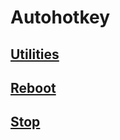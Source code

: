 Autohotkey
=========

[Utilities](https://github.com/vaz-ar/Utilities/blob/master/Autohotkey/Utilities.ahk)
-

[Reboot](https://github.com/vaz-ar/Utilities/blob/master/Autohotkey/reboot.ahk)
-

[Stop](https://github.com/vaz-ar/Utilities/blob/master/Autohotkey/stop.ahk)
-
